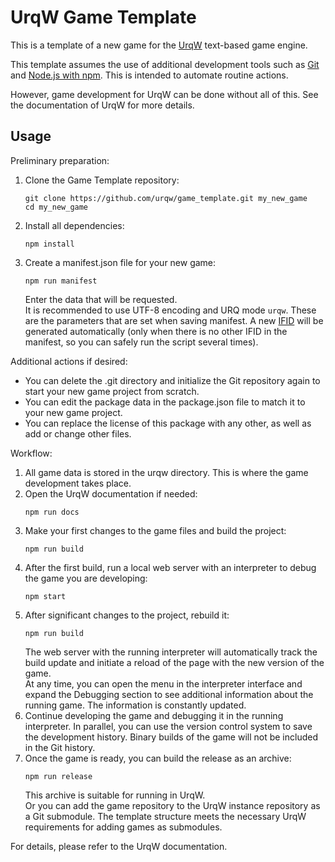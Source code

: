# UrqW Game Template

This is a template of a new game for the [UrqW](https://github.com/urqw/UrqW) text-based game engine.

This template assumes the use of additional development tools such as [Git](https://git-scm.com) and [Node.js with npm](https://nodejs.org). This is intended to automate routine actions.

However, game development for UrqW can be done without all of this. See the documentation of UrqW for more details.

## Usage

Preliminary preparation:

1. Clone the Game Template repository:
	```shell
	git clone https://github.com/urqw/game_template.git my_new_game
	cd my_new_game
	```
2. Install all dependencies:
	```shell
	npm install
	```
3. Create a manifest.json file for your new game:
	```shell
	npm run manifest
	```
	Enter the data that will be requested. \
	It is recommended to use UTF-8 encoding and URQ mode `urqw`. These are the parameters that are set when saving manifest. A new [IFID](https://babel.ifarchive.org) will be generated automatically (only when there is no other IFID in the manifest, so you can safely run the script several times).

Additional actions if desired:

* You can delete the .git directory and initialize the Git repository again to start your new game project from scratch.
* You can edit the package data in the package.json file to match it to your new game project.
* You can replace the license of this package with any other, as well as add or change other files.

Workflow:

1. All game data is stored in the urqw directory. This is where the game development takes place.
2. Open the UrqW documentation if needed:
	```shell
	npm run docs
	```
3. Make your first changes to the game files and build the project:
	```shell
	npm run build
	```
4. After the first build, run a local web server with an interpreter to debug the game you are developing:
	```shell
	npm start
	```
5. After significant changes to the project, rebuild it:
	```shell
	npm run build
	```
	The web server with the running interpreter will automatically track the build update and initiate a reload of the page with the new version of the game. \
	At any time, you can open the menu in the interpreter interface and expand the Debugging section to see additional information about the running game. The information is constantly updated.
6. Continue developing the game and debugging it in the running interpreter. In parallel, you can use the version control system to save the development history. Binary builds of the game will not be included in the Git history.
7. Once the game is ready, you can build the release as an archive:
	```shell
	npm run release
	```
	This archive is suitable for running in UrqW. \
	Or you can add the game repository to the UrqW instance repository as a Git submodule. The template structure meets the necessary UrqW requirements for adding games as submodules.

For details, please refer to the UrqW documentation.
